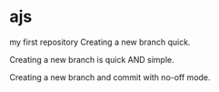# ajs
my first repository
Creating a new branch quick.

Creating a new branch is quick AND simple.

Creating a new branch and commit with no-off mode.

